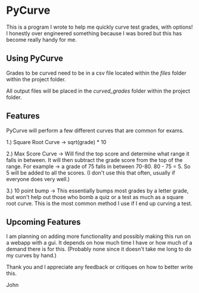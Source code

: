 # PyCurve

This is a program I wrote to help me quickly curve test grades, with options!
I honestly over engineered something because I was bored but this has become
really handy for me.

## Using PyCurve

Grades to be curved need to be in a csv file located within the *files* folder 
within the project folder.

All output files will be placed in the *curved_grades* folder within the
project folder.

## Features

PyCurve will perform a few different curves that are common for exams.

1.) Square Root Curve -> sqrt(grade) * 10

2.) Max Score Curve -> Will find the top score and determine what range it falls
in between. It will then subtract the grade score from the top of the range.
For example -> a grade of 75 falls in between 70-80. 80 - 75 = 5.
So 5 will be added to all the scores. (I don't use this that often, usually if everyone
does very well.)

3.) 10 point bump -> This essentially bumps most grades by a letter grade, but 
won't help out those who bomb a quiz or a test as much as a square root curve.
This is the most common method I use if I end up curving a test.

## Upcoming Features

I am planning on adding more functionality and possibly making this run on a 
webapp with a gui. It depends on how much time I have or how much of a demand
there is for this. (Probably none since it doesn't take me long to do my curves
by hand.)

Thank you and I appreciate any feedback or critiques on how to better write this.

John

